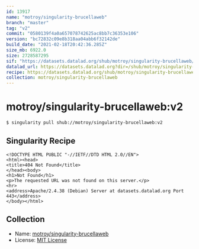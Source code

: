 ```yaml
---
id: 13917
name: "motroy/singularity-brucellaweb"
branch: "master"
tag: "v2"
commit: "0580139f4a0a657078742625ac8bb7c36353e106"
version: "bc72832c09e8b318aa04abb6f32142de"
build_date: "2021-02-18T20:42:36.285Z"
size_mb: 6922.0
size: 2728587295
sif: "https://datasets.datalad.org/shub/motroy/singularity-brucellaweb/v2/2021-02-18-0580139f-bc72832c/bc72832c09e8b318aa04abb6f32142de.sif"
datalad_url: https://datasets.datalad.org?dir=/shub/motroy/singularity-brucellaweb/v2/2021-02-18-0580139f-bc72832c/
recipe: https://datasets.datalad.org/shub/motroy/singularity-brucellaweb/v2/2021-02-18-0580139f-bc72832c/Singularity
collection: motroy/singularity-brucellaweb
---
```


# motroy/singularity-brucellaweb:v2

```bash
$ singularity pull shub://motroy/singularity-brucellaweb:v2
```

## Singularity Recipe

```singularity
<!DOCTYPE HTML PUBLIC "-//IETF//DTD HTML 2.0//EN">
<html><head>
<title>404 Not Found</title>
</head><body>
<h1>Not Found</h1>
<p>The requested URL was not found on this server.</p>
<hr>
<address>Apache/2.4.38 (Debian) Server at datasets.datalad.org Port 443</address>
</body></html>
```

## Collection

 - Name: [motroy/singularity-brucellaweb](https://github.com/motroy/singularity-brucellaweb)
 - License: [MIT License](https://api.github.com/licenses/mit)

